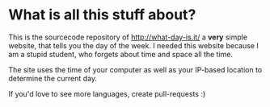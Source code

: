 What is all this stuff about?
========

This is the sourcecode repository of http://what-day-is.it/ a **very** simple website, that tells you the day of the week.
I needed this website because I am a stupid student, who forgets about time and space all the time.

The site uses the time of your computer as well as your IP-based location to determine the current day.

If you'd love to see more languages, create pull-requests :)
